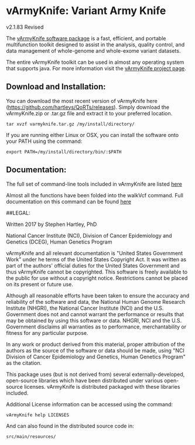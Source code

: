 # vArmyKnife: Variant Army Knife
v2.1.83
Revised 

The [vArmyKnife software package](http://hartleys.github.io/vArmyKnife/) is a fast, efficient, and portable 
multifunction toolkit designed to assist in
the analysis, quality control, and data management of whole-genome and whole-exome variant datasets. 

The entire vArmyKnife toolkit can be used in almost any operating system that supports java.
For more information visit the [vArmyKnife project page](http://hartleys.github.io/vArmyKnife/index.html). 

## Download and Installation:

You can download the most recent version of vArmyKnife here (https://github.com/hartleys/QoRTs/releases). 
Simply download the vArmyKnife.zip or .tar.gz file and extract it to your preferred location.

    tar xvzf varmyknife.tar.gz /my/install/directory/

If you are running either Linux or OSX, you can install the software onto your PATH using the command:

    export PATH=/my/install/directory/bin/:$PATH

## Documentation:

The full set of command-line tools included in vArmyKnife are listed [here](help/index.html)

Almost all the functions have been folded into the walkVcf command. Full documentation on this command can be found [here](help/walkVcf.html)

##LEGAL:

Written 2017 by Stephen Hartley, PhD 

National Cancer Institute (NCI), Division of Cancer Epidemiology and Genetics (DCEG), Human Genetics Program

vArmyKnife and all relevant documentation is "United States Government Work" under he terms of the United States Copyright Act. It was written as part of the authors' official duties for the United States Government and thus vArmyKnife cannot be copyrighted. This software is freely available to the public for use without a copyright notice. Restrictions cannot be placed on its present or future use.

Although all reasonable efforts have been taken to ensure the accuracy and reliability of the software and data, the National Human Genome Research Institute (NHGRI), the National Cancer Institute (NCI) and the U.S. Government does not and cannot warrant the performance or results that may be obtained by using this software or data. NHGRI, NCI and the U.S. Government disclaims all warranties as to performance, merchantability or fitness for any particular purpose.

In any work or product derived from this material, proper attribution of the authors as the source of the software or data should be made, using "NCI Division of Cancer Epidemiology and Genetics, Human Genetics Program" as the citation.

This package uses (but is not derived from) several externally-developed, open-source libraries which have been distributed under various open-source licenses. vArmyKnife is distributed packaged with these libraries included.

Additional License information can be accessed using the command:

    vArmyKnife help LICENSES

And can also found in the distributed source code in:

    src/main/resources/

